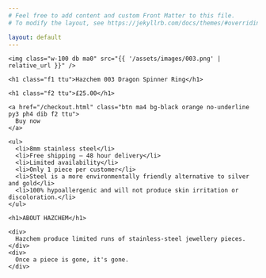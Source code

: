 ```yaml
---
# Feel free to add content and custom Front Matter to this file.
# To modify the layout, see https://jekyllrb.com/docs/themes/#overriding-theme-defaults

layout: default
---
```


<div class="fixed w-100 vh-100 b--solid bw5 tc v-mid pointer-events-none z-5"></div>

<div class="b--solid bw4 v-mid">

  <div class="product">

    <img class="w-100 db ma0" src="{{ '/assets/images/003.png' | relative_url }}" />

  </div>

  <div class="desc b--solid bb-0 bl-0 br-0 bw5 tc">

    <h1 class="f1 ttu">Hazchem 003 Dragon Spinner Ring</h1>

  </div>

  <div class="b--solid bb-0 bl-0 br-0 bw5 tc">

    <h1 class="f2 ttu">£25.00</h1>

  </div>

  <div class="b--solid bb-0 bl-0 br-0 bw5 tc">

    <a href="/checkout.html" class="btn ma4 bg-black orange no-underline py3 ph4 dib f2 ttu">
      Buy now
    </a>

  </div>

  <div class="b--solid bb-0 bl-0 br-0 bw5 f2 pa4">

    <ul>
      <li>8mm stainless steel</li>
      <li>Free shipping — 48 hour delivery</li>
      <li>Limited availability</li>
      <li>Only 1 piece per customer</li>
      <li>Steel is a more environmentally friendly alternative to silver and gold</li>
      <li>100% hypoallergenic and will not produce skin irritation or discoloration.</li>
    </ul>

  </div>

  <div class="b--solid bb-0 bl-0 br-0 bw5 f3 pa4 ttu">

    <h1>ABOUT HAZCHEM</h1>

    <div>
      Hazchem produce limited runs of stainless-steel jewellery pieces.
    </div>
    <div>
      Once a piece is gone, it's gone.
    </div>

  </div>

</div>
